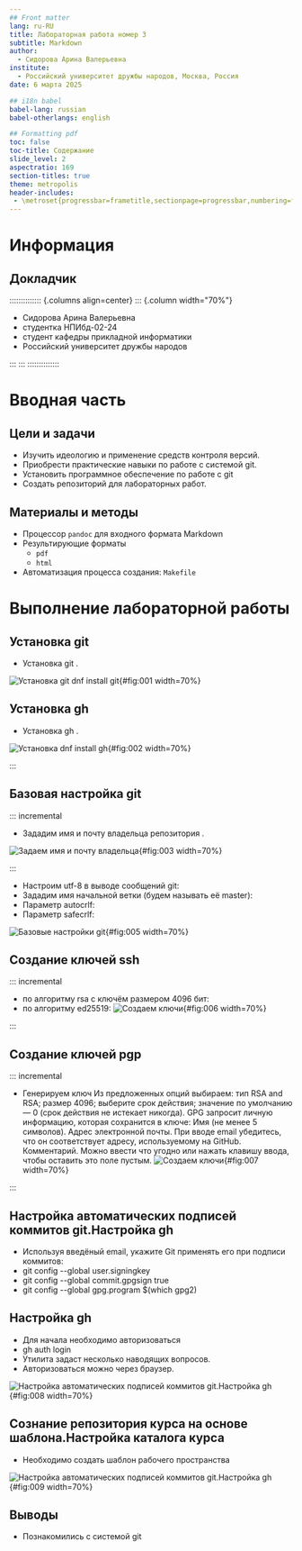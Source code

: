 ```yaml
---
## Front matter
lang: ru-RU
title: Лабораторная работа номер 3
subtitle: Markdown
author:
  - Сидорова Арина Валерьевна
institute:
  - Российский университет дружбы народов, Москва, Россия
date: 6 марта 2025

## i18n babel
babel-lang: russian
babel-otherlangs: english

## Formatting pdf
toc: false
toc-title: Содержание
slide_level: 2
aspectratio: 169
section-titles: true
theme: metropolis
header-includes:
 - \metroset{progressbar=frametitle,sectionpage=progressbar,numbering=fraction}
---
```


# Информация

## Докладчик

:::::::::::::: {.columns align=center}
::: {.column width="70%"}

  * Cидорова Арина Валерьевна
  * студентка НПИбд-02-24
  * студент кафедры прикладной информатики
  * Российский университет дружбы народов

:::
:::
::::::::::::::

# Вводная часть

## Цели и задачи

- Изучить идеологию и применение средств контроля версий. 
- Приобрести практические навыки по работе с системой git.
- Установить программное обеспечение по работе с git
- Создать репозиторий для лабораторных работ.

## Материалы и методы

- Процессор `pandoc` для входного формата Markdown
- Результирующие форматы
	- `pdf`
	- `html`
- Автоматизация процесса создания: `Makefile`

# Выполнение лабораторной работы

## Установка git

- Установка git .

![Установка git dnf install git](image/1.png){#fig:001 width=70%}
## Установка gh 

- Установка gh  .

![Установка dnf install gh](image/2.png){#fig:002 width=70%}

:::

## Базовая настройка git

::: incremental

- Зададим имя и почту владельца репозитория .

![Задаем имя и почту владельца](image/3.png){#fig:003 width=70%}

:::
- Настроим utf-8 в выводе сообщений git:
- Зададим имя начальной ветки (будем называть её master):
- Параметр autocrlf:
- Параметр safecrlf:

![Базовые настройки git](image/5.png){#fig:005 width=70%}


## Создание ключей ssh

::: incremental

- по алгоритму rsa с ключём размером 4096 бит:
- по алгоритму ed25519:
![Cоздаем ключи](image/6.png){#fig:006 width=70%}

:::

## Создание ключей pgp

::: incremental

- Генерируем ключ
Из предложенных опций выбираем:
        тип RSA and RSA;
        размер 4096;
        выберите срок действия; значение по умолчанию — 0 (срок действия не истекает никогда).
GPG запросит личную информацию, которая сохранится в ключе:
        Имя (не менее 5 символов).
        Адрес электронной почты.
            При вводе email убедитесь, что он соответствует адресу, используемому на GitHub.
        Комментарий. Можно ввести что угодно или нажать клавишу ввода, чтобы оставить это поле пустым.
![Cоздаем ключи](image/7.png){#fig:007 width=70%}

:::

## Настройка автоматических подписей коммитов git.Настройка gh

- Используя введёный email, укажите Git применять его при подписи коммитов:
- git config --global user.signingkey <PGP Fingerprint>
- git config --global commit.gpgsign true
- git config --global gpg.program $(which gpg2)

## Настройка gh

- Для начала необходимо авторизоваться
- gh auth login
- Утилита задаст несколько наводящих вопросов.
- Авторизоваться можно через браузер.

![Настройка автоматических подписей коммитов git.Настройка gh](image/8.png){#fig:008 width=70%}

## Сознание репозитория курса на основе шаблона.Настройка каталога курса

- Необходимо создать шаблон рабочего пространства

![Настройка автоматических подписей коммитов git.Настройка gh](image/9.png){#fig:009 width=70%}


## Выводы
- Познакомились с системой git

